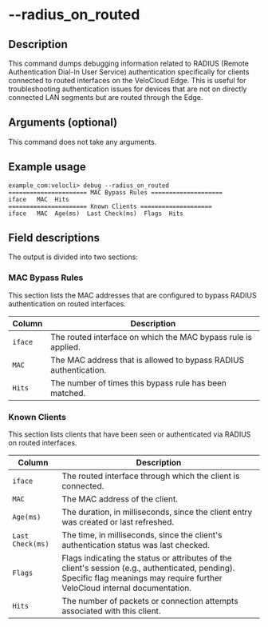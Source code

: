 #	--radius_on_routed

##	Description
This command dumps debugging information related to RADIUS (Remote Authentication Dial-In User Service) authentication specifically for clients connected to routed interfaces on the VeloCloud Edge. This is useful for troubleshooting authentication issues for devices that are not on directly connected LAN segments but are routed through the Edge.

##  Arguments (optional)
This command does not take any arguments.

##  Example usage
```
example_com:velocli> debug --radius_on_routed
====================== MAC Bypass Rules ====================
iface   MAC  Hits
====================== Known Clients ====================
iface   MAC  Age(ms)  Last Check(ms)  Flags  Hits

```

##  Field descriptions
The output is divided into two sections:

### MAC Bypass Rules
This section lists the MAC addresses that are configured to bypass RADIUS authentication on routed interfaces.

| Column | Description |
|---|---|
| `iface` | The routed interface on which the MAC bypass rule is applied. |
| `MAC`   | The MAC address that is allowed to bypass RADIUS authentication. |
| `Hits`  | The number of times this bypass rule has been matched. |

### Known Clients
This section lists clients that have been seen or authenticated via RADIUS on routed interfaces.

| Column          | Description |
|-----------------|-------------|
| `iface`         | The routed interface through which the client is connected. |
| `MAC`           | The MAC address of the client. |
| `Age(ms)`       | The duration, in milliseconds, since the client entry was created or last refreshed. |
| `Last Check(ms)`| The time, in milliseconds, since the client's authentication status was last checked. |
| `Flags`         | Flags indicating the status or attributes of the client's session (e.g., authenticated, pending). Specific flag meanings may require further VeloCloud internal documentation. |
| `Hits`          | The number of packets or connection attempts associated with this client. |